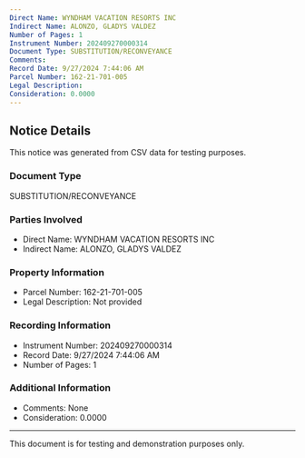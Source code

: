 ```yaml
---
Direct Name: WYNDHAM VACATION RESORTS INC
Indirect Name: ALONZO, GLADYS VALDEZ
Number of Pages: 1
Instrument Number: 202409270000314
Document Type: SUBSTITUTION/RECONVEYANCE
Comments: 
Record Date: 9/27/2024 7:44:06 AM
Parcel Number: 162-21-701-005
Legal Description: 
Consideration: 0.0000
---
```


## Notice Details

This notice was generated from CSV data for testing purposes.

### Document Type
SUBSTITUTION/RECONVEYANCE

### Parties Involved
- Direct Name: WYNDHAM VACATION RESORTS INC
- Indirect Name: ALONZO, GLADYS VALDEZ

### Property Information
- Parcel Number: 162-21-701-005
- Legal Description: Not provided

### Recording Information
- Instrument Number: 202409270000314
- Record Date: 9/27/2024 7:44:06 AM
- Number of Pages: 1

### Additional Information
- Comments: None
- Consideration: 0.0000

---

This document is for testing and demonstration purposes only.
